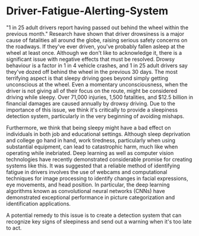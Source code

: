 # Driver-Fatigue-Alerting-System

"1 in 25 adult drivers report having passed out behind the wheel within the previous month."
Research have shown that driver drowsiness is a major cause of fatalities all around the globe, raising serious safety concerns on the roadways. If they've ever driven, you've probably fallen asleep at the wheel at least once. Although we don't like to acknowledge it, there is a significant issue with negative effects that must be resolved. Drowsy behaviour is a factor in 1 in 4 vehicle crashes, and 1 in 25 adult drivers say they've dozed off behind the wheel in the previous 30 days. The most terrifying aspect is that sleepy driving goes beyond simply getting unconscious at the wheel. Even a momentary unconsciousness, when the driver is not giving all of their focus on the route, might be considered driving while sleepy. Over 71,000 injuries, 1,500 fatalities, and $12.5 billion in financial damages are caused annually by drowsy driving. Due to the importance of this issue, we think it's critically to provide a sleepiness detection system, particularly in the very beginning of avoiding mishaps. 

Furthermore, we think that being sleepy might have a bad effect on individuals in both job and educational settings. Although sleep deprivation and college go hand in hand, work tiredness, particularly when using substantial equipment, can lead to catastrophic harm, much like when operating while inebriated. Deep learning as well as computer vision technologies have recently demonstrated considerable promise for creating systems like this. It was suggested that a reliable method of identifying fatigue in drivers involves the use of webcams and computational techniques for image processing to identify changes in facial expressions, eye movements, and head position. In particular, the deep learning algorithms known as convolutional neural networks (CNNs) have demonstrated exceptional performance in picture categorization and identification applications.

A potential remedy to this issue is to create a detection system that can recognize key signs of sleepiness and send out a warning when it's too late to act.
